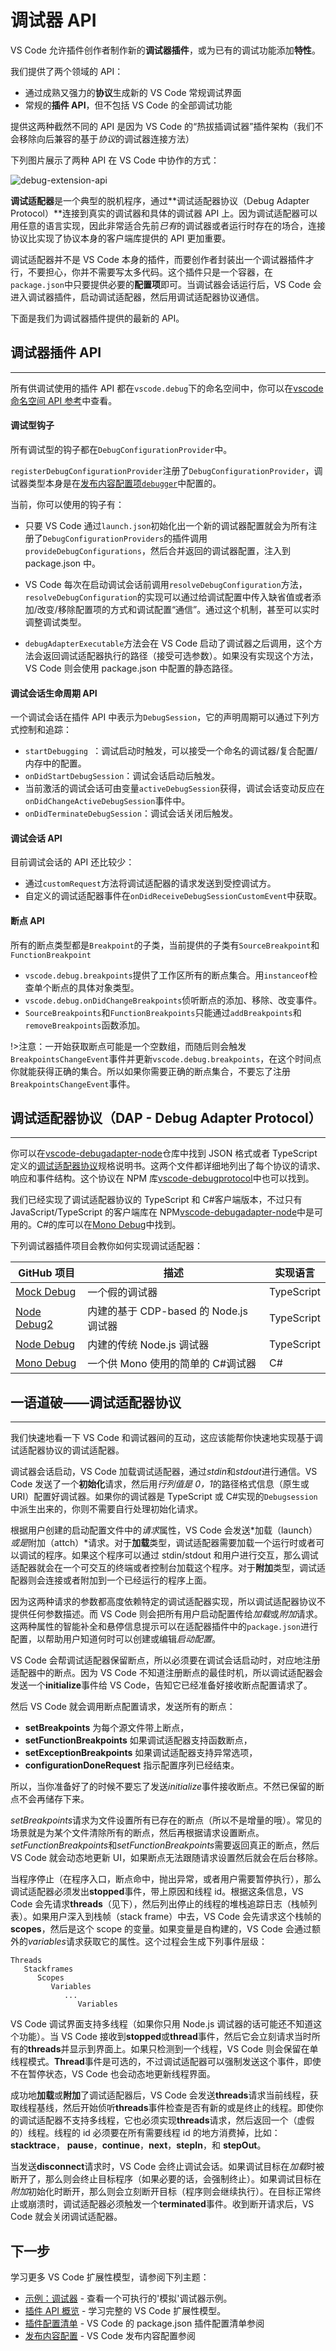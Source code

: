 # 调试器 API

VS Code 允许插件创作者制作新的**调试器插件**，或为已有的调试功能添加**特性**。

我们提供了两个领域的 API：

- 通过成熟又强力的**协议**生成新的 VS Code 常规调试界面
- 常规的**插件 API**，但不包括 VS Code 的全部调试功能

提供这两种截然不同的 API 是因为 VS Code 的“热拔插调试器”插件架构（我们不会移除向后兼容的基于*协议*的调试器连接方法）

下列图片展示了两种 API 在 VS Code 中协作的方式：

![debug-extension-api](https://raw.githubusercontent.com/Microsoft/vscode-docs/master/docs/extensionAPI/images/api-debugging/debug-extension-api.png)

**调试适配器**是一个典型的脱机程序，通过**调试适配器协议（Debug Adapter Protocol）**连接到真实的调试器和具体的调试器 API 上。因为调试适配器可以用任意的语言实现，因此非常适合先前*已有*的调试器或者运行时存在的场合，连接协议比实现了协议本身的客户端库提供的 API 更加重要。

调试适配器并不是 VS Code 本身的插件，而要创作者封装出一个调试器插件才行，不要担心，你并不需要写太多代码。这个插件只是一个容器，在`package.json`中只要提供必要的**配置项**即可。当调试器会话运行后，VS Code 会进入调试器插件，启动调试适配器，然后用调试适配器协议通信。

下面是我们为调试器插件提供的最新的 API。

## 调试器插件 API

---

所有供调试使用的插件 API 都在`vscode.debug`下的命名空间中，你可以在[vscode 命名空间 API 参考](https://github.com/Microsoft/vscode-docs/blob/master/docs/extensionAPI/vscode-api.md#debug)中查看。

#### 调试型钩子

所有调试型的钩子都在`DebugConfigurationProvider`中。

`registerDebugConfigurationProvider`注册了`DebugConfigurationProvider`，调试器类型本身是在[发布内容配置项`debugger`](https://github.com/Microsoft/vscode-docs/blob/master/docs/extensionAPI/extension-points.md#contributesdebuggers)中配置的。

当前，你可以使用的钩子有：

- 只要 VS Code 通过`launch.json`初始化出一个新的调试器配置就会为所有注册了`DebugConfigurationProviders`的插件调用`provideDebugConfigurations`，然后合并返回的调试器配置，注入到 package.json 中。
- VS Code 每次在启动调试会话前调用`resolveDebugConfiguration`方法，`resolveDebugConfiguration`的实现可以通过给调试配置中传入缺省值或者添加/改变/移除配置项的方式和调试配置“通信”。通过这个机制，甚至可以实时调整调试类型。

- `debugAdapterExecutable`方法会在 VS Code 启动了调试器之后调用，这个方法会返回调试适配器执行的路径（接受可选参数）。如果没有实现这个方法，VS Code 则会使用 package.json 中配置的静态路径。

#### 调试会话生命周期 API

一个调试会话在插件 API 中表示为`DebugSession`，它的声明周期可以通过下列方式控制和追踪：

- `startDebugging `：调试启动时触发，可以接受一个命名的调试器/复合配置/内存中的配置。
- `onDidStartDebugSession`：调试会话启动后触发。
- 当前激活的调试会话可由变量`activeDebugSession`获得，调试会话变动反应在`onDidChangeActiveDebugSession`事件中。
- `onDidTerminateDebugSession`：调试会话关闭后触发。

#### 调试会话 API

目前调试会话的 API 还比较少：

- 通过`customRequest`方法将调试适配器的请求发送到受控调试方。
- 自定义的调试适配器事件在`onDidReceiveDebugSessionCustomEvent`中获取。

#### 断点 API

所有的断点类型都是`Breakpoint`的子类，当前提供的子类有`SourceBreakpoint`和`FunctionBreakpoint`

- `vscode.debug.breakpoints`提供了工作区所有的断点集合。用`instanceof`检查单个断点的具体对象类型。
- `vscode.debug.onDidChangeBreakpoints`侦听断点的添加、移除、改变事件。
- `SourceBreakpoints`和`FunctionBreakpoints`只能通过`addBreakpoints`和`removeBreakpoints`函数添加。

!>注意：一开始获取断点可能是一个空数组，而随后则会触发`BreakpointsChangeEvent`事件并更新`vscode.debug.breakpoints`，在这个时间点你就能获得正确的集合。所以如果你需要正确的断点集合，不要忘了注册`BreakpointsChangeEvent`事件。

## 调试适配器协议（DAP - Debug Adapter Protocol）

---

你可以在[vscode-debugadapter-node](https://github.com/Microsoft/vscode-debugadapter-node)仓库中找到 JSON 格式或者 TypeScript 定义的[调试适配器协议](https://microsoft.github.io/debug-adapter-protocol)规格说明书。这两个文件都详细地列出了每个协议的请求、响应和事件结构。这个协议在 NPM 库[vscode-debugprotocol](https://www.npmjs.com/package/vscode-debugprotocol)中也可以找到。

我们已经实现了调试适配器协议的 TypeScript 和 C#客户端版本，不过只有 JavaScript/TypeScript 的客户端库在 NPM[vscode-debugadapter-node](https://github.com/Microsoft/vscode-debugadapter-node)中是可用的。C#的库可以在[Mono Debug](https://github.com/Microsoft/vscode-mono-debug/blob/master/src/DebugSession.cs)中找到。

下列调试器插件项目会教你如何实现调试适配器：

| GitHub 项目                                                        | 描述                                   | 实现语言   |
| ------------------------------------------------------------------ | -------------------------------------- | ---------- |
| [Mock Debug](https://github.com/Microsoft/vscode-mock-debug.git)   | 一个假的调试器                         | TypeScript |
| [Node Debug2](https://github.com/Microsoft/vscode-node-debug2.git) | 内建的基于 CDP-based 的 Node.js 调试器 | TypeScript |
| [Node Debug](https://github.com/Microsoft/vscode-node-debug.git)   | 内建的传统 Node.js 调试器              | TypeScript |
| [Mono Debug](https://github.com/Microsoft/vscode-mono-debug.git)   | 一个供 Mono 使用的简单的 C#调试器      | C#         |

## 一语道破——调试适配器协议

---

我们快速地看一下 VS Code 和调试器间的互动，这应该能帮你快速地实现基于调试适配器协议的调试适配器。

调试器会话启动，VS Code 加载调试适配器，通过*stdin*和*stdout*进行通信。VS Code 发送了一个**初始化**请求，然后用*行列值是 0，1*的路径格式信息（原生或 URI）配置好调试器。如果你的调试器是 TypeScript 或 C#实现的`Debugsession`中派生出来的，你则不需要自行处理初始化请求。

根据用户创建的启动配置文件中的*请求*属性，VS Code 会发送*加载（launch）*或是*附加（attch）*请求。对于**加载**类型，调试适配器需要加载一个运行时或者可以调试的程序。如果这个程序可以通过 stdin/stdout 和用户进行交互，那么调试适配器就会在一个可交互的终端或者控制台加载这个程序。对于**附加**类型，调试适配器则会连接或者附加到一个已经运行的程序上面。

因为这两种请求的参数都高度依赖特定的调试适配器实现，所以调试适配器协议不提供任何参数描述。而 VS Code 则会把所有用户启动配置传给*加载*或*附加*请求。这两种属性的智能补全和悬停信息提示可以在适配器插件中的`package.json`进行配置，以帮助用户知道何时可以创建或编辑*启动配置*。

VS Code 会帮调试适配器保留断点，所以必须要在调试会话启动时，对应地注册适配器中的断点。因为 VS Code 不知道注册断点的最佳时机，所以调试适配器会发送一个**initialize**事件给 VS Code，告知它已经准备好接收断点配置请求了。

然后 VS Code 就会调用断点配置请求，发送所有的断点：

- **setBreakpoints** 为每个源文件带上断点，
- **setFunctionBreakpoints** 如果调试适配器支持函数断点，
- **setExceptionBreakpoints** 如果调试适配器支持异常选项，
- **configurationDoneRequest** 指示配置序列已经结束。

所以，当你准备好了的时候不要忘了发送*initialize*事件接收断点。不然已保留的断点不会再储存下来。

*setBreakpoints*请求为文件设置所有已存在的断点（所以不是增量的哦）。常见的场景就是为某个文件清除所有的断点，然后再根据请求设置断点。*setFunctionBreakpoints*和*setFunctionBreakpoints*需要返回真正的断点，然后 VS Code 就会动态地更新 UI，如果断点无法跟随请求设置然后就会在后台移除。

当程序停止（在程序入口，断点命中，抛出异常，或者用户需要暂停执行），那么调试适配器必须发出**stopped**事件，带上原因和线程 id。根据这条信息，VS Code 会先请求**threads**（见下），然后列出停止的线程的堆栈追踪日志（栈帧列表）。如果用户深入到栈帧（stack frame）中去，VS Code 会先请求这个栈帧的**scopes**，然后是这个 scope 的变量。如果变量是自构建的，VS Code 会通过额外的*variables*请求获取它的属性。这个过程会生成下列事件层级：

```
Threads
   Stackframes
      Scopes
         Variables
            ...
               Variables
```

VS Code 调试界面支持多线程（如果你只用 Node.js 调试器的话可能还不知道这个功能）。当 VS Code 接收到**stopped**或**thread**事件，然后它会立刻请求当时所有的**threads**并显示到界面上。如果只检测到一个线程，VS Code 则会保留在单线程模式。**Thread**事件是可选的，不过调试适配器可以强制发送这个事件，即使不在暂停状态，VS Code 也会动态地更新线程界面。

成功地**加载**或**附加**了调试适配器后，VS Code 会发送**threads**请求当前线程，获取线程基线，然后开始侦听**threads**事件检查是否有新的或是终止的线程。即使你的调试适配器不支持多线程，它也必须实现**threads**请求，然后返回一个（虚假的）线程。线程的 id 必须要在所有需要线程 id 的地方消费掉，比如：**stacktrace**， **pause**，**continue**，**next**，**stepIn**，和 **stepOut**。

当发送**disconnect**请求时，VS Code 会终止调试会话。如果调试目标在*加载*时被断开了，那么则会终止目标程序（如果必要的话，会强制终止）。如果调试目标在*附加*初始化时断开，那么则会立刻断开目标（程序则会继续执行）。在目标正常终止或崩溃时，调试适配器必须触发一个**terminated**事件。收到断开请求后，VS Code 就会关闭调试适配器。

## 下一步

学习更多 VS Code 扩展性模型，请参阅下列主题：

- [示例：调试器](/extension-authoring/example-debug-adapter.md) - 查看一个可执行的'模拟'调试器示例。
- [插件 API 概览](/extensibility-reference/vscode-api.md) - 学习完整的 VS Code 扩展性模型。
- [插件配置清单](/extensibility-reference/extension-manifest.md) - VS Code 的 package.json 插件配置清单参阅
- [发布内容配置](/extensibility-reference/contribution-points.md) - VS Code 发布内容配置参阅
